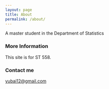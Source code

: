```yaml
---
layout: page
title: About
permalink: /about/
---
```


A master student in the Department of Statistics

### More Information

This site is for ST 558.

### Contact me

[yubai12@gmail.com](mailto:yubai12@gmail.com)
